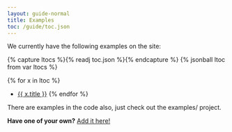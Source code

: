 ```yaml
---
layout: guide-normal
title: Examples
toc: /guide/toc.json
---
```


We currently have the following examples on the site:

{% capture ltocs %}{% readj toc.json %}{% endcapture %}
{% jsonball ltoc from var ltocs %}

{% for x in ltoc %}
* <a href="{{ x.file }}">{{ x.title }}</a>
{% endfor %} 

There are examples in the code also, just check out the examples/ project.

**Have one of your own?**  [Add it here!]({{site.path.guide}}/dev/tips/update-docs.html)
